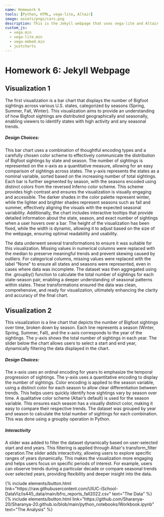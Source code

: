 ```yaml
---
name: Homework 6 
tools: [Python, HTML, vega-lite, Altair]
image: assets/pngs/cars.png
description: This is the Jekyll webpage that uses vega-lite and Altair for displaying interactive vizualizations for Homework 6!
custom_js:
  - vega.min
  - vega-lite.min
  - vega-embed.min
  - justcharts
---
```



# Homework 6: Jekyll Webpage


## Visualization 1 

The first visualization is a bar chart that displays the number of Bigfoot sightings across various U.S. states, categorized by seasons (Spring, Summer, Fall, Winter). This visualization aims to provide an understanding of how Bigfoot sightings are distributed geographically and seasonally, enabling viewers to identify states with high activity and any seasonal trends.

<vegachart schema-url="{{ site.baseurl }}/assets/json/bigfoot_bar_chart_viz1.json" style="width: 100%"></vegachart>

##### Design Choices:

This bar chart uses a combination of thoughtful encoding types and a carefully chosen color scheme to effectively communicate the distribution of Bigfoot sightings by state and season. The number of sightings is represented on the x-axis as a quantitative measure, allowing for an easy comparison of sightings across states. The y-axis represents the states as a nominal variable, sorted based on the increasing number of total sightings. Each bar is further segmented by season, with the seasons encoded using distinct colors from the reversed Inferno color scheme. This scheme provides high contrast and ensures the visualization is visually engaging and accessible. The darker shades in the color palette represent winter, while the lighter and brighter shades represent seasons such as fall and summer, effectively aligning the visuals with the expected seasonal variability. Additionally, the chart includes interactive tooltips that provide detailed information about the state, season, and exact number of sightings when a user hovers over a bar. The height of the visualization has been fixed, while the width is dynamic, allowing it to adjust based on the size of the webpage, ensuring optimal readability and usability.


The data underwent several transformations to ensure it was suitable for this visualization. Missing values in numerical columns were replaced with the median to preserve meaningful trends and prevent skewing caused by outliers. For categorical columns, missing values were replaced with the label "None" to ensure all states and seasons were represented, even in cases where data was incomplete. The dataset was then aggregated using the .groupby() function to calculate the total number of sightings for each state-season pair, enabling a deeper understanding of seasonal patterns within states. These transformations ensured the data was clean, comprehensive, and ready for visualization, ultimately enhancing the clarity and accuracy of the final chart.





## Visualization 2 

This visualization is a line chart that depicts the number of Bigfoot sightings over time, broken down by season. Each line represents a season (Winter, Spring, Summer, Fall), and the x-axis corresponds to the year of the sightings. The y-axis shows the total number of sightings in each year. The slider below the chart allows users to select a start and end year, dynamically filtering the data displayed in the chart.


<vegachart schema-url="{{ site.baseurl }}/assets/json/slider_line_chart.json" style="width: 100%"></vegachart>


##### Design Choices:

The x-axis uses an ordinal encoding for years to emphasize the temporal progression of sightings. The y-axis uses a quantitative encoding to display the number of sightings. Color encoding is applied to the season variable, using a distinct color for each season to allow clear differentiation between trends. This helps users quickly identify how sightings vary by season over time. A qualitative color scheme (Altair’s default) is used for the season variable. This ensures each season has a visually distinct color, making it easy to compare their respective trends. The dataset was grouped by year and season to calculate the total number of sightings for each combination. This was done using a groupby operation in Python.


##### Interactivity

A slider was added to filter the dataset dynamically based on user-selected start and end years. This filtering is applied through Altair's transform_filter operation.The slider adds interactivity, allowing users to explore specific ranges of years dynamically. This makes the visualization more engaging and helps users focus on specific periods of interest. For example, users can observe trends during a particular decade or compare seasonal trends over selected years, providing flexibility and deeper insight into the data.



<!-- CODE FOR SHOWING THE VISUALIZATION --> 
<!-- BELOW LINE READS THE JSON FILE THAT CONTAINS THE VEGA-LITE/ALTAIR CODE-->
<!-- <vegachart schema-url="{{ site.baseurl }}/assets/json/cars.json" style="width: 100%"></vegachart> -->













<!-- CODE FOR HYPERLINKING THE ANALYSIS AND THE DATA TO THE BUTTONS --> 
<!-- these are written in a combo of html and liquid --> 

<div class="left">
{% include elements/button.html link="https://raw.githubusercontent.com/UIUC-iSchool-DataViz/is445_data/main/bfro_reports_fall2022.csv" text="The Data" %}
</div>

<div class="right">
{% include elements/button.html link="https://github.com/Sharanya-20/Sharanya-20.github.io/blob/main/python_notebooks/Workbook.ipynb" text="The Analysis" %}
</div>

